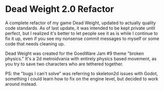 # Dead Weight 2.0 Refactor

A complete refactor of my game Dead Weight, updated to actually quality code standards. As of last update, it was intended to be kept private until perfect, but I realized it's better to let people see it as is while I continue to fix it up, even if you see my nonsense commit messages to myself or some code that needs cleaning up.

Dead Weight was created for the GoedWare Jam #9 theme "broken physics." It's a 2d metroidvania with entirely physics based movement, as you try to save two characters who are tethered together.

PS: the "bugs I can't solve" was referring to skeleton2d issues with Godot, something I could learn how to fix on the engine level, but decided to work around instead.
